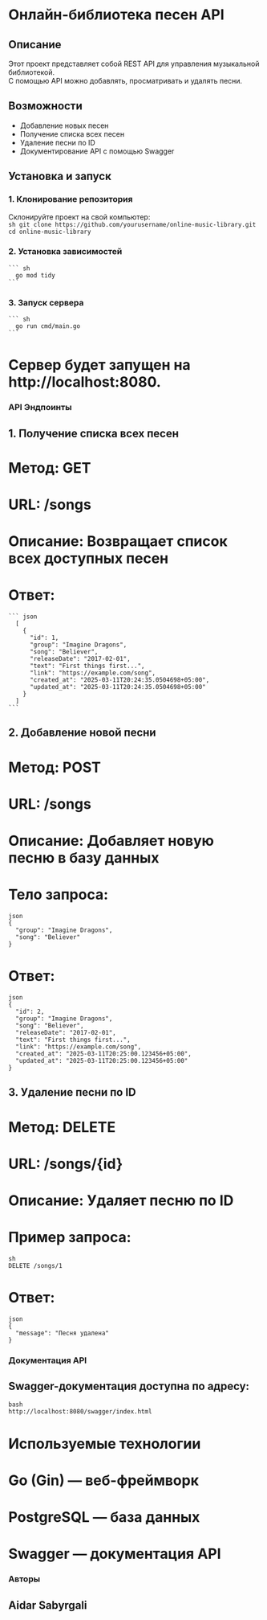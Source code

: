 # Онлайн-библиотека песен API  

## Описание  
Этот проект представляет собой REST API для управления музыкальной библиотекой.  
С помощью API можно добавлять, просматривать и удалять песни.  

## Возможности  
- Добавление новых песен  
- Получение списка всех песен  
- Удаление песни по ID  
- Документирование API с помощью Swagger  

## Установка и запуск  

### 1. Клонирование репозитория  
Склонируйте проект на свой компьютер:  
    ``` sh
      git clone https://github.com/yourusername/online-music-library.git
      cd online-music-library
    ```
### 2. Установка зависимостей
    ``` sh
      go mod tidy
    ```
### 3. Запуск сервера
    ``` sh
      go run cmd/main.go
    ```
# Сервер будет запущен на http://localhost:8080.

### API Эндпоинты
## 1. Получение списка всех песен
# Метод: GET
# URL: /songs
# Описание: Возвращает список всех доступных песен

# Ответ:
    ``` json
      [
        {
          "id": 1,
          "group": "Imagine Dragons",
          "song": "Believer",
          "releaseDate": "2017-02-01",
          "text": "First things first...",
          "link": "https://example.com/song",
          "created_at": "2025-03-11T20:24:35.0504698+05:00",
          "updated_at": "2025-03-11T20:24:35.0504698+05:00"
        }
      ]
    ```
## 2. Добавление новой песни
# Метод: POST
# URL: /songs
# Описание: Добавляет новую песню в базу данных

# Тело запроса:
  ```
  json
  {
    "group": "Imagine Dragons",
    "song": "Believer"
  }
  ```
# Ответ:
  ```
  json
  { 
    "id": 2,
    "group": "Imagine Dragons",
    "song": "Believer",
    "releaseDate": "2017-02-01",
    "text": "First things first...",
    "link": "https://example.com/song",
    "created_at": "2025-03-11T20:25:00.123456+05:00",
    "updated_at": "2025-03-11T20:25:00.123456+05:00"
  }
  ```
## 3. Удаление песни по ID
# Метод: DELETE
# URL: /songs/{id}
# Описание: Удаляет песню по ID

# Пример запроса:
  ```
  sh
  DELETE /songs/1
  ```
# Ответ:
  ```
  json
  {
    "message": "Песня удалена"
  }
  ```
### Документация API
## Swagger-документация доступна по адресу:
  ```
  bash
  http://localhost:8080/swagger/index.html
  ```
# Используемые технологии
# Go (Gin) — веб-фреймворк
# PostgreSQL — база данных
# Swagger — документация API
### Авторы
## Aidar Sabyrgali
